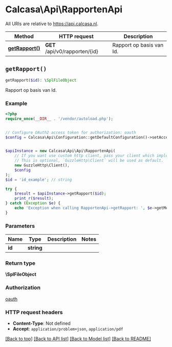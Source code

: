 # Calcasa\Api\RapportenApi

All URIs are relative to https://api.calcasa.nl.

Method | HTTP request | Description
------------- | ------------- | -------------
[**getRapport()**](RapportenApi.md#getRapport) | **GET** /api/v0/rapporten/{id} | Rapport op basis van Id.


## `getRapport()`

```php
getRapport($id): \SplFileObject
```

Rapport op basis van Id.

### Example

```php
<?php
require_once(__DIR__ . '/vendor/autoload.php');


// Configure OAuth2 access token for authorization: oauth
$config = Calcasa\Api\Configuration::getDefaultConfiguration()->setAccessToken('YOUR_ACCESS_TOKEN');


$apiInstance = new Calcasa\Api\Api\RapportenApi(
    // If you want use custom http client, pass your client which implements `GuzzleHttp\ClientInterface`.
    // This is optional, `GuzzleHttp\Client` will be used as default.
    new GuzzleHttp\Client(),
    $config
);
$id = 'id_example'; // string

try {
    $result = $apiInstance->getRapport($id);
    print_r($result);
} catch (Exception $e) {
    echo 'Exception when calling RapportenApi->getRapport: ', $e->getMessage(), PHP_EOL;
}
```

### Parameters

Name | Type | Description  | Notes
------------- | ------------- | ------------- | -------------
 **id** | **string**|  |

### Return type

**\SplFileObject**

### Authorization

[oauth](../../README.md#oauth)

### HTTP request headers

- **Content-Type**: Not defined
- **Accept**: `application/problem+json`, `application/pdf`

[[Back to top]](#) [[Back to API list]](../../README.md#endpoints)
[[Back to Model list]](../../README.md#models)
[[Back to README]](../../README.md)
